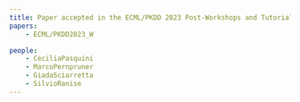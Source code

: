 ```yaml
---
title: Paper accepted in the ECML/PKDD 2023 Post-Workshops and Tutorials Proceedings
papers:
    - ECML/PKDD2023_W

people:
    - CeciliaPasquini
    - MarcoPernpruner
    - GiadaSciarretta
    - SilvioRanise
---
```


